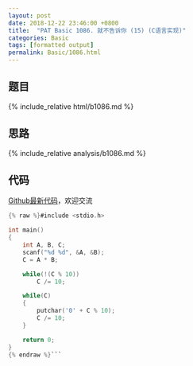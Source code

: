 ```yaml
---
layout: post
date: 2018-12-22 23:46:00 +0800
title:  "PAT Basic 1086. 就不告诉你 (15) (C语言实现)"
categories: Basic
tags: [formatted output]
permalink: Basic/1086.html
---
```


## 题目

{% include_relative html/b1086.md %}

## 思路

{% include_relative analysis/b1086.md %}

## 代码

[Github最新代码](https://github.com/OliverLew/PAT/blob/master/PATBasic/1086.c)，欢迎交流

```c
{% raw %}#include <stdio.h>

int main()
{
    int A, B, C;
    scanf("%d %d", &A, &B);
    C = A * B;

    while(!(C % 10))
        C /= 10;

    while(C)
    {
        putchar('0' + C % 10);
        C /= 10;
    }

    return 0;
}
{% endraw %}```